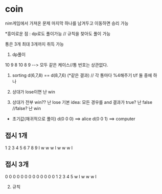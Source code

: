 # coin

nim게임에서 가져온 문제
마지막 하나를 남겨두고 이동하면 승리 가능

*흥미로운 점 : dp로도 풀이가능 // 규칙을 찾아도 풀이 가능

통은 3개 최대 3개까지 취득 가능
1. dp풀이

10 9 8
10 8 9 
--> 모두 같은 케이스//통 번호는 상관없다.
1) sorting  d(6,7,8) == d(8,7,6) (*같은 결과) // 각 통마다 %4해주기
t/f 둘 중에 하나

2) 상대가 lose이면 난 win
3) 상대가 전부 win?? 난 lose
기본 idea: 모든 경우를 and 결과가 true? 난 false //false? 난 win 

* 초기값(재귀적으로 풀이)
d(0 0 0) ==> alice
d(0 0 1) ==> computer

접시 1개
---
1 2 3 4 5 6 7 8 9 
l w w w l w w w l

접시 3개
---
0 0 0 0 0 0
0 0 0 0 0 0
0 1 2 3 4 5
w l w w w l

2. 규칙
